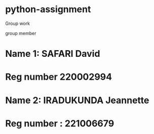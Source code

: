 # python-assignment
Group work


group member 

# Name 1: SAFARI David 
# Reg number 220002994

# Name 2: IRADUKUNDA Jeannette
# Reg number : 221006679
